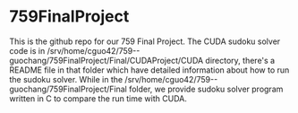 # 759FinalProject
This is the github repo for our 759 Final Project.
The CUDA sudoku solver code is in /srv/home/cguo42/759--guochang/759FinalProject/Final/CUDAProject/CUDA directory, there's a README file in that folder which have detailed information about how to run the sudoku solver.
While in the /srv/home/cguo42/759--guochang/759FinalProject/Final folder, we provide sudoku solver program written in C to compare the run time with CUDA.
